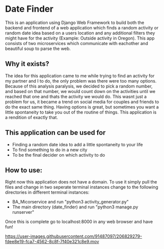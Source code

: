 # Date Finder
This is an application using Django Web Framework to build both the backend and frontend of a web application which finds a random activity or random date idea based on a users location and any additional filters they might have for the activity (Example: Outside activity in Oregon). This app consists of two microservices which communicate with eachother and beautiful soup to parse the web. 

## Why it exists?
The idea for this application came to me while trying to find an activity for my partner and I to do, the only problem was there were too many options. Because of this analysis paralysis, we decided to pick a random number, and based on that number, we would count down on the activities until we reached that one and thats the activity we would do. This wasnt just a problem for us, it became a trend on social media for couples and friends to do the exact same thing. Having options is great, but sometimes you want a little spontaneity to take you out of the routine of things. This application is a rendition of exactly that. 


## This application can be used for
- Finding a random date idea to add a little spontaneity to your life
- To find something to do in a new city
- To be the final decider on which activity to do

## How to use:
Right now this application does not have a domain. To use it simply pull the files and change in two seperate terminal instances change to the following directories in different terminal instances:

- BA_Micorservice and run "python3 activity_generator.py" 
- The main directory (date_finder) and run "python3 manage.py runserver"

Once this is complete go to localhost:8000 in any web browser and have fun! 


https://user-images.githubusercontent.com/91487097/206829279-fdee8e19-fca7-4562-8c8f-7f40e321c8e9.mov

